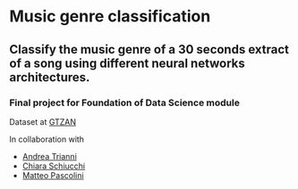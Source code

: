 # Music genre classification
## Classify the music genre of a 30 seconds extract of a song using different neural networks architectures.
### Final project for Foundation of Data Science module

Dataset at [GTZAN](https://www.kaggle.com/andradaolteanu/gtzan-dataset-music-genre-classification)

In collaboration with 
- [Andrea Trianni](https://github.com/trianniandrea)
- [Chiara Schiucchi](https://github.com/schiucch)
- [Matteo Pascolini](https://github.com/Tabats1197)
